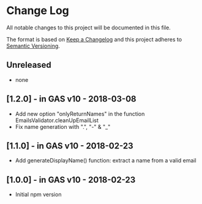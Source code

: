 # Change Log

All notable changes to this project will be documented in this file.

The format is based on [Keep a Changelog](http://keepachangelog.com/)
and this project adheres to [Semantic Versioning](http://semver.org/).

## Unreleased
<!-- Add new, unreleased changes here. -->
* none

## [1.2.0] - in GAS v10 - 2018-03-08
* Add new option "onlyReturnNames" in the function EmailsValidator.cleanUpEmailList
* Fix name generation with ".", "-" & "_"

## [1.1.0] - in GAS v10 - 2018-02-23
* Add generateDisplayName() function: extract a name from a valid email

## [1.0.0] - in GAS v10 - 2018-02-23
* Initial npm version
